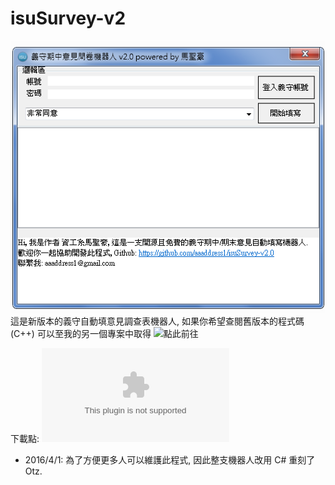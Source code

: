 # isuSurvey-v2
![](Demo.png)
這是新版本的義守自動填意見調查表機器人, 如果你希望查閱舊版本的程式碼(C++)
可以至我的另一個專案中取得 ![](https://github.com/aaaddress1/Isu-Survey-Bot "點此前往")

下載點:
![](ReleaseBinary/isuSurvey.exe "點此下載")

- 2016/4/1:
為了方便更多人可以維護此程式, 因此整支機器人改用 C# 重刻了 Otz.
